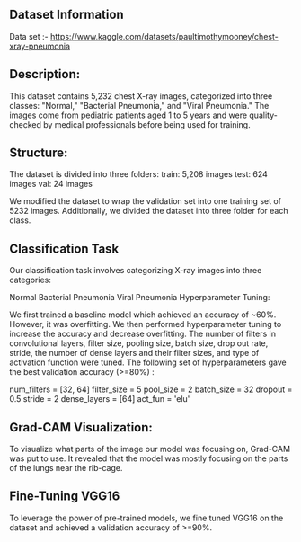 ## Dataset Information

Data set :- https://www.kaggle.com/datasets/paultimothymooney/chest-xray-pneumonia

## Description:

This dataset contains 5,232 chest X-ray images, categorized into three classes: "Normal," "Bacterial Pneumonia," and "Viral Pneumonia." The images come from pediatric patients aged 1 to 5 years and were quality-checked by medical professionals before being used for training.

## Structure:

The dataset is divided into three folders: train: 5,208 images test: 624 images val: 24 images

We modified the dataset to wrap the validation set into one training set of 5232 images. Additionally, we divided the dataset into three folder for each class.

## Classification Task

Our classification task involves categorizing X-ray images into three categories:

Normal
Bacterial Pneumonia
Viral Pneumonia
Hyperparameter Tuning:

We first trained a baseline model which achieved an accuracy of ~60%. However, it was overfitting. We then performed hyperparameter tuning to increase the accuracy and decrease overfitting. The number of filters in convolutional layers, filter size, pooling size, batch size, drop out rate, stride, the number of dense layers and their filter sizes, and type of activation function were tuned. The following set of hyperparameters gave the best validation accuracy (>=80%) :

num_filters = [32, 64] filter_size = 5 pool_size = 2 batch_size = 32 dropout = 0.5 stride = 2 dense_layers = [64] act_fun = 'elu'

## Grad-CAM Visualization:

To visualize what parts of the image our model was focusing on, Grad-CAM was put to use. It revealed that the model was mostly focusing on the parts of the lungs near the rib-cage.

## Fine-Tuning VGG16

To leverage the power of pre-trained models, we fine tuned VGG16 on the dataset and achieved a validation accuracy of >=90%.
